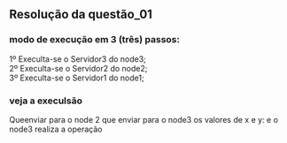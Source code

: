 ## Resolução da questão_01
### modo de execução em 3 (três) passos:
1º Execulta-se o Servidor3 do node3;<br>
2º Execulta-se o Servidor2 do node2;<br>
3º Execulta-se o Servidor1 do node1;<br>

### veja a execulsão
 
Queenviar para o node 2 que enviar para o node3 os valores de x e y:
e o node3 realiza a operação 



